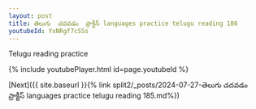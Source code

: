 ```yaml
---
layout: post
title: తెలుగు  చదవడం  ప్రాక్టీస్ languages practice telugu reading 186
youtubeId: YxNRgf7cSSs
---
```

 
 
Telugu reading practice
 
 
 
 
 


{% include youtubePlayer.html id=page.youtubeId %}
 
[Next]({{ site.baseurl }}{% link  split2/_posts/2024-07-27-తెలుగు  చదవడం  ప్రాక్టీస్ languages practice telugu reading 185.md%})
 
